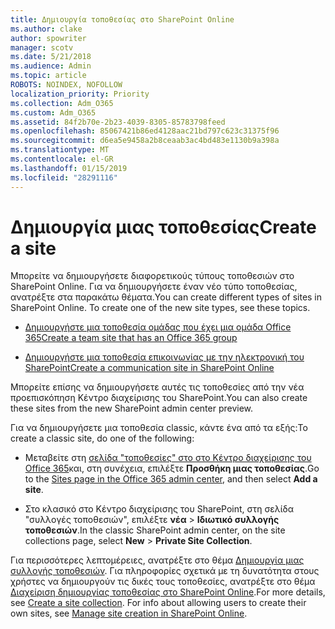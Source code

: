 ```yaml
---
title: Δημιουργία τοποθεσίας στο SharePoint Online
ms.author: clake
author: spowriter
manager: scotv
ms.date: 5/21/2018
ms.audience: Admin
ms.topic: article
ROBOTS: NOINDEX, NOFOLLOW
localization_priority: Priority
ms.collection: Adm_O365
ms.custom: Adm_O365
ms.assetid: 84f2b70e-2b23-4039-8305-85783798feed
ms.openlocfilehash: 85067421b86ed4128aac21bd797c623c31375f96
ms.sourcegitcommit: d6ea5e9458a2b8ceaab3ac4bd483e1130b9a398a
ms.translationtype: MT
ms.contentlocale: el-GR
ms.lasthandoff: 01/15/2019
ms.locfileid: "28291116"
---
```

# <a name="create-a-site"></a><span data-ttu-id="b4501-102">Δημιουργία μιας τοποθεσίας</span><span class="sxs-lookup"><span data-stu-id="b4501-102">Create a site</span></span>

<span data-ttu-id="b4501-p101">Μπορείτε να δημιουργήσετε διαφορετικούς τύπους τοποθεσιών στο SharePoint Online. Για να δημιουργήσετε έναν νέο τύπο τοποθεσίας, ανατρέξτε στα παρακάτω θέματα.</span><span class="sxs-lookup"><span data-stu-id="b4501-p101">You can create different types of sites in SharePoint Online. To create one of the new site types, see these topics.</span></span>
  
- [<span data-ttu-id="b4501-105">Δημιουργήστε μια τοποθεσία ομάδας που έχει μια ομάδα Office 365</span><span class="sxs-lookup"><span data-stu-id="b4501-105">Create a team site that has an Office 365 group</span></span>](https://go.microsoft.com/fwlink/?linkid=866292)
    
- [<span data-ttu-id="b4501-106">Δημιουργήστε μια τοποθεσία επικοινωνίας με την ηλεκτρονική του SharePoint</span><span class="sxs-lookup"><span data-stu-id="b4501-106">Create a communication site in SharePoint Online</span></span>](https://go.microsoft.com/fwlink/?linkid=866294)
    
<span data-ttu-id="b4501-107">Μπορείτε επίσης να δημιουργήσετε αυτές τις τοποθεσίες από την νέα προεπισκόπηση Κέντρο διαχείρισης του SharePoint.</span><span class="sxs-lookup"><span data-stu-id="b4501-107">You can also create these sites from the new SharePoint admin center preview.</span></span>
  
<span data-ttu-id="b4501-108">Για να δημιουργήσετε μια τοποθεσία classic, κάντε ένα από τα εξής:</span><span class="sxs-lookup"><span data-stu-id="b4501-108">To create a classic site, do one of the following:</span></span>
  
- <span data-ttu-id="b4501-109">Μεταβείτε στη [σελίδα "τοποθεσίες" στο στο Κέντρο διαχείρισης του Office 365](https://portal.office.com/adminportal/home#/SitesList)και, στη συνέχεια, επιλέξτε **Προσθήκη μιας τοποθεσίας**.</span><span class="sxs-lookup"><span data-stu-id="b4501-109">Go to the [Sites page in the Office 365 admin center](https://portal.office.com/adminportal/home#/SitesList), and then select **Add a site**.</span></span>
    
- <span data-ttu-id="b4501-110">Στο κλασικό στο Κέντρο διαχείρισης του SharePoint, στη σελίδα "συλλογές τοποθεσιών", επιλέξτε **νέα** \> **Ιδιωτικό συλλογής τοποθεσιών**.</span><span class="sxs-lookup"><span data-stu-id="b4501-110">In the classic SharePoint admin center, on the site collections page, select **New** \> **Private Site Collection**.</span></span>
    
<span data-ttu-id="b4501-p102">Για περισσότερες λεπτομέρειες, ανατρέξτε στο θέμα [Δημιουργία μιας συλλογής τοποθεσιών](https://go.microsoft.com/fwlink/?linkid=866295). Για πληροφορίες σχετικά με τη δυνατότητα στους χρήστες να δημιουργούν τις δικές τους τοποθεσίες, ανατρέξτε στο θέμα [Διαχείριση δημιουργίας τοποθεσίας στο SharePoint Online](https://go.microsoft.com/fwlink/?linkid=866296).</span><span class="sxs-lookup"><span data-stu-id="b4501-p102">For more details, see [Create a site collection](https://go.microsoft.com/fwlink/?linkid=866295). For info about allowing users to create their own sites, see [Manage site creation in SharePoint Online](https://go.microsoft.com/fwlink/?linkid=866296).</span></span>
  

